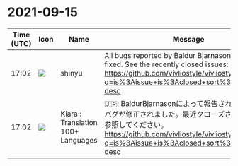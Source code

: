 # 2021-09-15

|Time (UTC)|Icon|Name|Message|
|---|---|---|---|
|17:02|![](https://avatars.slack-edge.com/2018-04-27/354445776386_e258f5ed5ba887b08668_72.jpg)|shinyu|All bugs reported by Baldur Bjarnason have been fixed. See the recently closed issues:<br><https://github.com/vivliostyle/vivliostyle.js/issues?q=is%3Aissue+is%3Aclosed+sort%3Aupdated-desc>|
|17:02|![](https://avatars.slack-edge.com/2021-08-02/2324149410423_2aa7423c4133ecb9f168_72.png)|Kiara : Translation 100+ Languages|🇯🇵: BaldurBjarnasonによって報告されたすべてのバグが修正されました。最近クローズされた問題を参照してください。<br><https://github.com/vivliostyle/vivliostyle.js/issues?q=is%3Aissue+is%3Aclosed+sort%3Aupdated-desc>|
